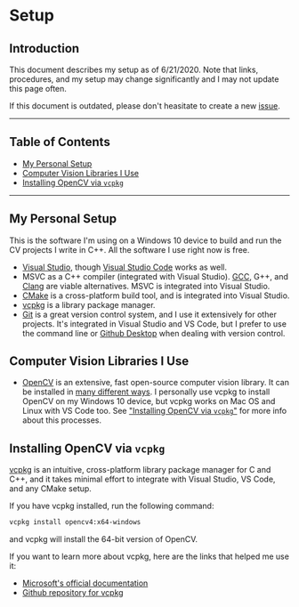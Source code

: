 # Setup <!-- omit in toc -->
## Introduction <!-- omit in toc -->

This document describes my setup as of 6/21/2020.
Note that links, procedures, and my setup may change significantly and I may not update this page often.

If this document is outdated, please don't heasitate to create a new [issue](https://github.com/m516/CV-Sandbox/issues).

------------------------------

## Table of Contents <!-- omit in toc -->
- [My Personal Setup](#my-personal-setup)
- [Computer Vision Libraries I Use](#computer-vision-libraries-i-use)
- [Installing OpenCV via `vcpkg`](#installing-opencv-via-vcpkg)

------------------------------

## My Personal Setup
This is the software I'm using on a Windows 10 device to build and run the CV projects I write in C++.
All the software I use right now is free.

* [Visual Studio](https://visualstudio.microsoft.com/), though [Visual Studio Code](https://code.visualstudio.com/) works as well.
* MSVC as a C++ compiler (integrated with Visual Studio). [GCC](https://gcc.gnu.org/), G++, and [Clang](https://clang.llvm.org/)
  are viable alternatives. MSVC is integrated into Visual Studio.
* [CMake](https://cmake.org/) is a cross-platform build tool, and is integrated into Visual Studio.
* [vcpkg](https://docs.microsoft.com/en-us/cpp/build/vcpkg?view=vs-2019) is a library package manager.
* [Git](https://git-scm.com/) is a great version control system, and I use it extensively for other projects. 
  It's integrated in Visual Studio and VS Code, but I prefer to use the command line or 
  [Github Desktop](https://desktop.github.com/) when dealing with version control.

## Computer Vision Libraries I Use
* [OpenCV](https://opencv.org/) is an extensive, fast open-source computer vision library. 
It can be installed in [many different ways](https://docs.opencv.org/master/df/d65/tutorial_table_of_content_introduction.html).
I personally use vcpkg to install OpenCV on my Windows 10 device, but vcpkg works on Mac OS and Linux with VS Code too. 
See ["Installing OpenCV via `vcpkg`"](#installing-opencv-via-vcpkg) for more info about this processes.

## Installing OpenCV via `vcpkg`
[vcpkg](https://docs.microsoft.com/en-us/cpp/build/vcpkg?view=vs-2019) is an intuitive, cross-platform 
library package manager for C and C++, and it takes minimal effort to integrate with  Visual Studio, VS Code, 
and any CMake setup.

If you have vcpkg installed, run the following command:
```bash
vcpkg install opencv4:x64-windows
```
and vcpkg will install the 64-bit version of OpenCV.

If you want to learn more about vcpkg, here are the links that helped me use it:
* [Microsoft's official documentation](https://docs.microsoft.com/en-us/cpp/build/vcpkg?view=vs-2019)
* [Github repository for vcpkg](https://github.com/Microsoft/vcpkg)
